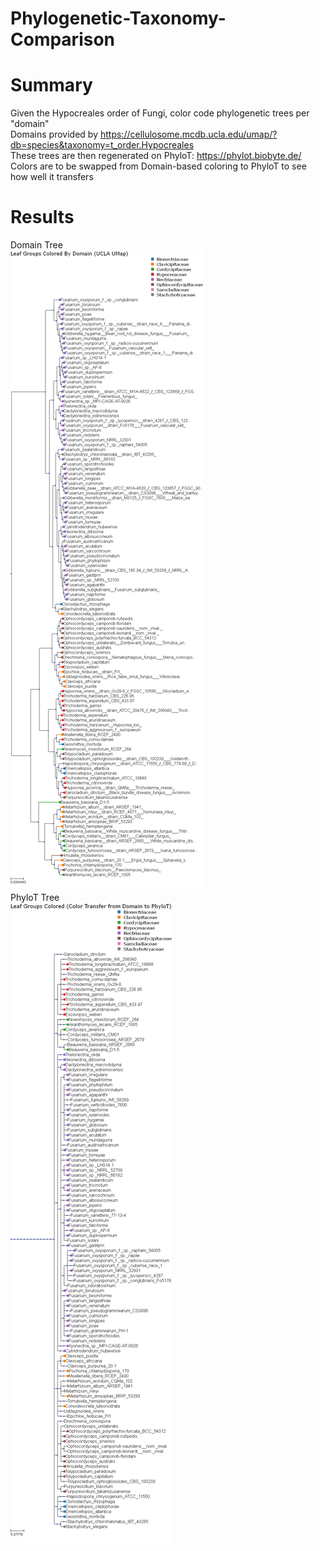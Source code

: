 # Phylogenetic-Taxonomy-Comparison
# Summary
Given the Hypocreales order of Fungi, color code phylogenetic trees per "domain" <br>
Domains provided by https://cellulosome.mcdb.ucla.edu/umap/?db=species&taxonomy=t_order.Hypocreales<br>
These trees are then regenerated on PhyloT: https://phylot.biobyte.de/<br>
Colors are to be swapped from Domain-based coloring to PhyloT to see how well it transfers
# Results
Domain Tree<br>
<img src="https://raw.githubusercontent.com/spooketti/Phylogenetic-Taxonomy-Comparison/refs/heads/main/domain.png"><br>
PhyloT Tree<br>
<img src="https://raw.githubusercontent.com/spooketti/Phylogenetic-Taxonomy-Comparison/refs/heads/main/phylo.png">
